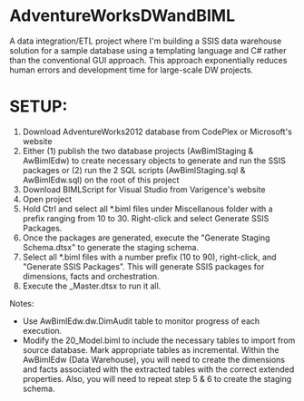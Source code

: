 # AdventureWorksDWandBIML
A data integration/ETL project where I'm building a SSIS data warehouse solution for a sample database using a templating language and C# rather than the conventional GUI approach. This approach exponentially reduces human errors and development time for large-scale DW projects. 

SETUP:
===========================
1. Download AdventureWorks2012 database from CodePlex or Microsoft's website
2. Either 
  (1) publish the two database projects (AwBimlStaging & AwBimlEdw) to create necessary objects to generate and run the SSIS packages or 
  (2) run the 2 SQL scripts (AwBimlStaging.sql & AwBimlEdw.sql) on the root of this project
3. Download BIMLScript for Visual Studio from Varigence's website
4. Open project
5. Hold Ctrl and select all *.biml files under Miscellanous folder with a prefix ranging from 10 to 30. Right-click and select Generate SSIS Packages.
6. Once the packages are generated, execute the "Generate Staging Schema.dtsx" to generate the staging schema.
7. Select all *.biml files with a number prefix (10 to 90), right-click, and  "Generate SSIS Packages". This will generate SSIS packages for dimensions, facts and orchestration.   
8. Execute the _Master.dtsx to run it all. 

Notes:
- Use AwBimlEdw.dw.DimAudit table to monitor progress of each execution.
- Modify the 20_Model.biml to include the necessary tables to import from source database. Mark appropriate tables as incremental. Within the AwBimlEdw (Data Warehouse), you will need to create the dimensions and facts associated with the extracted tables with the correct extended properties. Also, you will need to repeat step 5 & 6 to create the staging schema.
